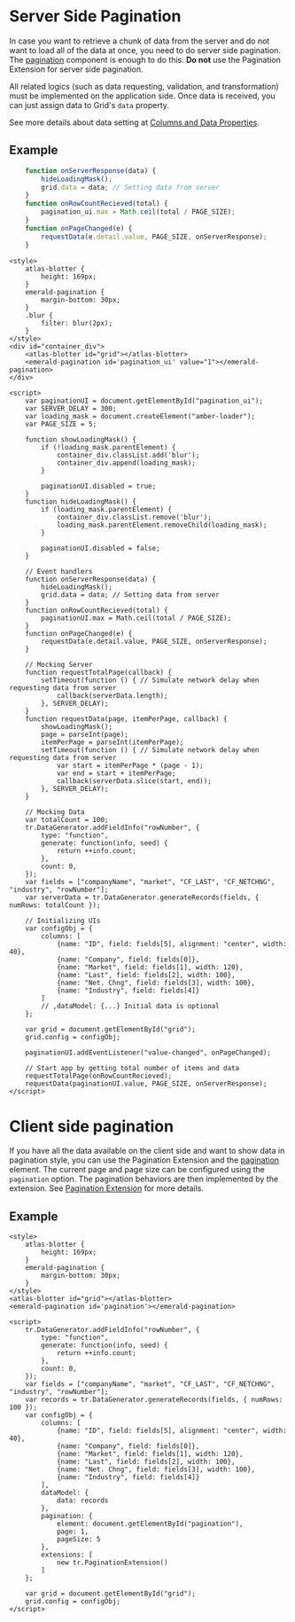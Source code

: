 # Server Side Pagination

In case you want to retrieve a chunk of data from the server and do not want to load all of the data at once, you need to do server side pagination. The [pagination](https://elf.int.refinitiv.com/elements/emerald-pagination.html) component is enough to do this. **Do not** use the Pagination Extension for server side pagination. 

All related logics (such as data requesting, validation, and transformation) must be implemented on the application side. Once data is received, you can just assign data to Grid's `data` property. 

See more details about data setting at [Columns and Data Properties](../data/columns-and-data.md).

## Example

```js
	function onServerResponse(data) {
		hideLoadingMask();
		grid.data = data; // Setting data from server
	}
	function onRowCountRecieved(total) {
		pagination_ui.max = Math.ceil(total / PAGE_SIZE);
	}
	function onPageChanged(e) {
		requestData(e.detail.value, PAGE_SIZE, onServerResponse);
	}
```

```live
<style>
	atlas-blotter {
		height: 169px;
	}
	emerald-pagination {
		margin-bottom: 30px;
	}
	.blur {
		filter: blur(2px);
	}
</style>
<div id="container_div">
	<atlas-blotter id="grid"></atlas-blotter>
	<emerald-pagination id='pagination_ui' value="1"></emerald-pagination>
</div>

<script>
	var paginationUI = document.getElementById("pagination_ui");
	var SERVER_DELAY = 300;
	var loading_mask = document.createElement("amber-loader");
	var PAGE_SIZE = 5;

	function showLoadingMask() {
		if (!loading_mask.parentElement) {
			container_div.classList.add('blur');
			container_div.append(loading_mask);
		}

		paginationUI.disabled = true;
	}
	function hideLoadingMask() {
		if (loading_mask.parentElement) {
			container_div.classList.remove('blur');
			loading_mask.parentElement.removeChild(loading_mask);
		}

		paginationUI.disabled = false;
	}
	
	// Event handlers
	function onServerResponse(data) {
		hideLoadingMask();
		grid.data = data; // Setting data from server
	}
	function onRowCountRecieved(total) {
		paginationUI.max = Math.ceil(total / PAGE_SIZE);
	}
	function onPageChanged(e) {
		requestData(e.detail.value, PAGE_SIZE, onServerResponse);
	}

	// Mocking Server
	function requestTotalPage(callback) {
		setTimeout(function () { // Simulate network delay when requesting data from server
			callback(serverData.length);
		}, SERVER_DELAY);
	}
	function requestData(page, itemPerPage, callback) {
		showLoadingMask();
		page = parseInt(page);
		itemPerPage = parseInt(itemPerPage);
		setTimeout(function () { // Simulate network delay when requesting data from server
			var start = itemPerPage * (page - 1);
			var end = start + itemPerPage;
			callback(serverData.slice(start, end));
		}, SERVER_DELAY);
	}
	
	// Mocking Data
	var totalCount = 100;
	tr.DataGenerator.addFieldInfo("rowNumber", {
		type: "function",
		generate: function(info, seed) {
			return ++info.count;
		},
		count: 0,
	});
	var fields = ["companyName", "market", "CF_LAST", "CF_NETCHNG", "industry", "rowNumber"];
	var serverData = tr.DataGenerator.generateRecords(fields, { numRows: totalCount });

	// Initializing UIs
	var configObj = {
		columns: [
			{name: "ID", field: fields[5], alignment: "center", width: 40},
			{name: "Company", field: fields[0]},
			{name: "Market", field: fields[1], width: 120},
			{name: "Last", field: fields[2], width: 100},
			{name: "Net. Chng", field: fields[3], width: 100},
			{name: "Industry", field: fields[4]}
		]
		// ,dataModel: {...} Initial data is optional
	};

	var grid = document.getElementById("grid");
	grid.config = configObj;

	paginationUI.addEventListener("value-changed", onPageChanged);

	// Start app by getting total number of items and data
	requestTotalPage(onRowCountRecieved);
	requestData(paginationUI.value, PAGE_SIZE, onServerResponse);
</script>
```

# Client side pagination

If you have all the data available on the client side and want to show data in pagination style, you can use the Pagination Extension and the [pagination](https://elf.int.refinitiv.com/elements/emerald-pagination.html) element. The current page and page size can be configured using the `pagination` option. The pagination behaviors are then implemented by the extension. See [Pagination Extension](../extensions/tr-grid-pagination.md) for more details.

## Example

```live
<style>
	atlas-blotter {
		height: 169px;
	}
	emerald-pagination {
		margin-bottom: 30px;
	}
</style>
<atlas-blotter id="grid"></atlas-blotter>
<emerald-pagination id='pagination'></emerald-pagination>

<script>
	tr.DataGenerator.addFieldInfo("rowNumber", {
		type: "function",
		generate: function(info, seed) {
			return ++info.count;
		},
		count: 0,
	});
	var fields = ["companyName", "market", "CF_LAST", "CF_NETCHNG", "industry", "rowNumber"];
	var records = tr.DataGenerator.generateRecords(fields, { numRows: 100 });
	var configObj = {
		columns: [
			{name: "ID", field: fields[5], alignment: "center", width: 40},
			{name: "Company", field: fields[0]},
			{name: "Market", field: fields[1], width: 120},
			{name: "Last", field: fields[2], width: 100},
			{name: "Net. Chng", field: fields[3], width: 100},
			{name: "Industry", field: fields[4]}
		],
		dataModel: {
			data: records
		},
		pagination: {
			element: document.getElementById("pagination"),
			page: 1,
			pageSize: 5
		},
		extensions: [
			new tr.PaginationExtension()
		]
	};

	var grid = document.getElementById("grid");
	grid.config = configObj;
</script>
```
